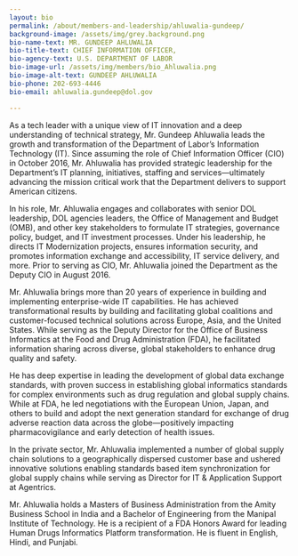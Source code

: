 ```yaml
---
layout: bio
permalink: /about/members-and-leadership/ahluwalia-gundeep/
background-image: /assets/img/grey.background.png
bio-name-text: MR. GUNDEEP AHLUWALIA
bio-title-text: CHIEF INFORMATION OFFICER,
bio-agency-text: U.S. DEPARTMENT OF LABOR
bio-image-url: /assets/img/members/bio_Ahluwalia.png
bio-image-alt-text: GUNDEEP AHLUWALIA
bio-phone: 202-693-4446
bio-email: ahluwalia.gundeep@dol.gov

---
```

As a tech leader with a unique view of IT innovation and a deep understanding of technical strategy, Mr. Gundeep Ahluwalia leads the growth and transformation of the Department of Labor’s Information Technology (IT). Since assuming the role of Chief Information Officer (CIO) in October 2016, Mr. Ahluwalia has provided strategic leadership for the Department’s IT planning, initiatives, staffing and services—ultimately advancing the mission critical work that the Department delivers to support American citizens.

In his role, Mr. Ahluwalia engages and collaborates with senior DOL leadership, DOL agencies leaders, the Office of Management and Budget (OMB), and other key stakeholders to formulate IT strategies, governance policy, budget, and IT investment processes. Under his leadership, he directs IT Modernization projects, ensures information security, and promotes information exchange and accessibility, IT service delivery, and more. Prior to serving as CIO, Mr. Ahluwalia joined the Department as the Deputy CIO in August 2016.

Mr. Ahluwalia brings more than 20 years of experience in building and implementing enterprise-wide IT capabilities. He has achieved transformational results by building and facilitating global coalitions and customer-focused technical solutions across Europe, Asia, and the United States. While serving as the Deputy Director for the Office of Business Informatics at the Food and Drug Administration (FDA), he facilitated information sharing across diverse, global stakeholders to enhance drug quality and safety.

He has deep expertise in leading the development of global data exchange standards, with proven success in establishing global informatics standards for complex environments such as drug regulation and global supply chains. While at FDA, he led negotiations with the European Union, Japan, and others to build and adopt the next generation standard for exchange of drug adverse reaction data across the globe—positively impacting pharmacovigilance and early detection of health issues.

In the private sector, Mr. Ahluwalia implemented a number of global supply chain solutions to a geographically dispersed customer base and ushered innovative solutions enabling standards based item synchronization for global supply chains while serving as Director for IT & Application Support at Agentrics.

Mr. Ahluwalia holds a Masters of Business Administration from the Amity Business School in India and a Bachelor of Engineering from the Manipal Institute of Technology. He is a recipient of a FDA Honors Award for leading Human Drugs Informatics Platform transformation. He is fluent in English, Hindi, and Punjabi.
